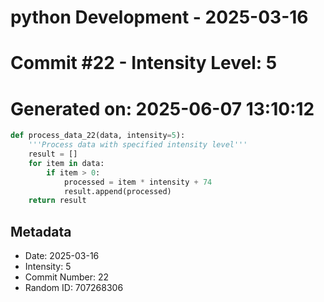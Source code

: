 ﻿# python Development - 2025-03-16
# Commit #22 - Intensity Level: 5
# Generated on: 2025-06-07 13:10:12
```python
def process_data_22(data, intensity=5):
    '''Process data with specified intensity level'''
    result = []
    for item in data:
        if item > 0:
            processed = item * intensity + 74
            result.append(processed)
    return result
```
## Metadata
- Date: 2025-03-16
- Intensity: 5
- Commit Number: 22
- Random ID: 707268306
